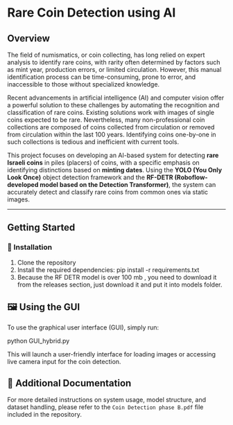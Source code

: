 # Rare Coin Detection using AI

## Overview

The field of numismatics, or coin collecting, has long relied on expert analysis to identify rare coins, with rarity often determined by factors such as mint year, production errors, or limited circulation. However, this manual identification process can be time-consuming, prone to error, and inaccessible to those without specialized knowledge.

Recent advancements in artificial intelligence (AI) and computer vision offer a powerful solution to these challenges by automating the recognition and classification of rare coins. Existing solutions work with images of single coins expected to be rare. Nevertheless, many non-professional coin collections are composed of coins collected from circulation or removed from circulation within the last 100 years. Identifying coins one-by-one in such collections is tedious and inefficient with current tools.

This project focuses on developing an AI-based system for detecting **rare Israeli coins** in piles (placers) of coins, with a specific emphasis on identifying distinctions based on **minting dates**. Using the **YOLO (You Only Look Once)** object detection framework and the **RF-DETR (Roboflow-developed model based on the Detection Transformer)**, the system can accurately detect and classify rare coins from common ones via static images.

---

## Getting Started

### 🔧 Installation

1. Clone the repository
2. Install the required dependencies:
	pip install -r requirements.txt
3. Because the RF DETR model is over 100 mb , you need to download it from the releases section, just download it and put it into models folder.
## 🖼️ Using the GUI

To use the graphical user interface (GUI), simply run:

python GUI_hybrid.py


This will launch a user-friendly interface for loading images or accessing live camera input for the coin detection.

## 📄 Additional Documentation

For more detailed instructions on system usage, model structure, and dataset handling, please refer to the `Coin Detection phase B.pdf` file included in the repository.
